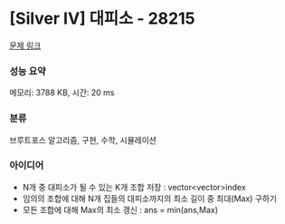 # [Silver IV] 대피소 - 28215 

[문제 링크](https://www.acmicpc.net/problem/28215) 

### 성능 요약

메모리: 3788 KB, 시간: 20 ms

### 분류

브루트포스 알고리즘, 구현, 수학, 시뮬레이션

### 아이디어

- N개 중 대피소가 될 수 있는 K개 조합 저장 : vector<vector<int>>index
- 임의의 조합에 대해 N개 집들의 대피소까지의 최소 길이 중 최대(Max) 구하기
- 모든 조합에 대해 Max의 최소 갱신 : ans = min(ans,Max)
